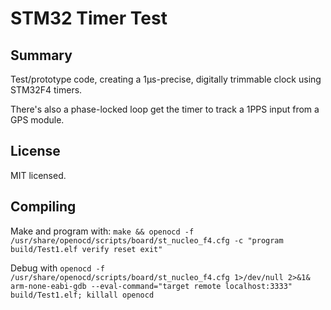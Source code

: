 # STM32 Timer Test

## Summary
Test/prototype code, creating a 1μs-precise, digitally trimmable clock using STM32F4 timers.

There's also a phase-locked loop get the timer to track a 1PPS input from a GPS module.

## License
MIT licensed.

## Compiling

Make and program with: `make && openocd -f /usr/share/openocd/scripts/board/st_nucleo_f4.cfg -c "program build/Test1.elf verify reset exit"`

Debug with `openocd -f /usr/share/openocd/scripts/board/st_nucleo_f4.cfg 1>/dev/null 2>&1& arm-none-eabi-gdb --eval-command="target remote localhost:3333" build/Test1.elf; killall openocd`
